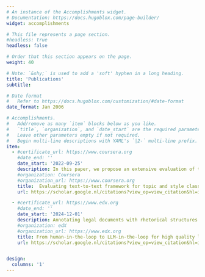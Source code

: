 ```yaml
---
# An instance of the Accomplishments widget.
# Documentation: https://docs.hugoblox.com/page-builder/
widget: accomplishments

# This file represents a page section.
#headless: true
headless: false

# Order that this section appears on the page.
weight: 40

# Note: `&shy;` is used to add a 'soft' hyphen in a long heading.
title: 'Publications'
subtitle:

# Date format
#   Refer to https://docs.hugoblox.com/customization/#date-format
date_format: Jan 2006

# Accomplishments.
#   Add/remove as many `item` blocks below as you like.
#   `title`, `organization`, and `date_start` are the required parameters.
#   Leave other parameters empty if not required.
#   Begin multi-line descriptions with YAML's `|2-` multi-line prefix.
item:
  - #certificate_url: https://www.coursera.org
    #date_end: ''
    date_start: '2022-09-25'
    description: In this paper, we propose an extensive evaluation of the first text-to-text Italian Neural Language Model (NLM), IT5, on a classification scenario. In particular, we test the performance of IT5 on several tasks involving both the classification of the topic and the style of a set of Italian posts. We assess the model in two different configurations, single-and multi-task classification, and we compare it with a more traditional NLM based on the Transformer architecture (ie BERT). Moreover, we test its performance in a few-shot learning scenario. We also perform a qualitative investigation on the impact of label representations in modeling the classification of the IT5 model. Results show that IT5 could achieve good results, although generally lower than the BERT model. Nevertheless, we observe a significant performance improvement of the Text-to-text model in a multi-task classification scenario. Finally, we found that altering the representation of the labels mainly impacts the classification of the topic.
    #organization: Coursera
    #organization_url: https://www.coursera.org
    title:  Evaluating text-to-text framework for topic and style classification of italian texts.NL4AI 2022 - 21th International Conference of the Italian Association for Artificial Intelligence (AI* IA 2022)
    url: https://scholar.google.nl/citations?view_op=view_citation&hl=it&user=ZlrcXiAAAAAJ&citation_for_view=ZlrcXiAAAAAJ:u5HHmVD_uO8C

  - #certificate_url: https://www.edx.org
    #date_end: ''
    date_start: '2024-12-01'
    description: Annotating legal documents with rhetorical structures is challenging and time-consuming, especially when done entirely manually. This paper explores two methodologies to achieve optimal results. First, a human-in-the-loop approach is introduced, involving a multi-stage annotation process where domain experts iteratively review and refine datasets. To enhance interpretability, explainable AI (XAI) models are incorporated, providing insights into decision-making processes.  Second, a LLM-in-the-loop method leverages large language models to assist experts by automating repetitive annotation tasks under human supervision. Further research is proposed to develop interaction models that effectively balance automation with human guidance and accountability.
    #organization: edX
    #organization_url: https://www.edx.org
    title: From human-in-the-loop to LLM-in-the-loop for high quality legal dataset
    url: https://scholar.google.nl/citations?view_op=view_citation&hl=it&user=ZlrcXiAAAAAJ&citation_for_view=ZlrcXiAAAAAJ:u-x6o8ySG0sC


design:
  columns: '1'
---
```

